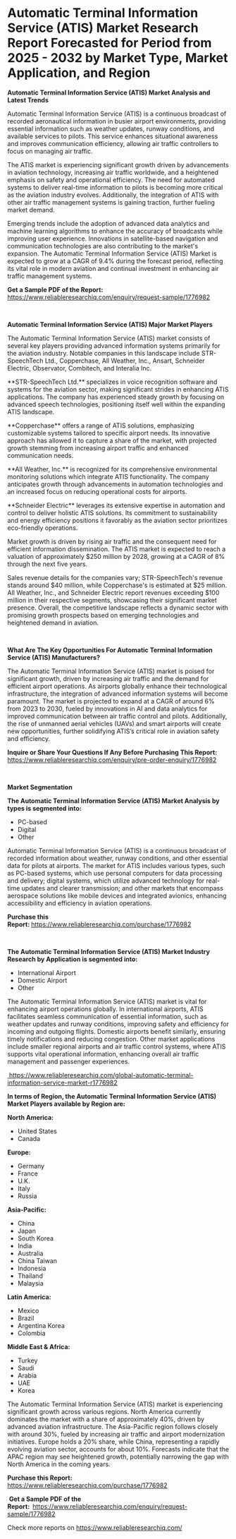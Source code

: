 <p><h1>Automatic Terminal Information Service (ATIS) Market Research Report Forecasted for Period from 2025 -  2032 by Market Type, Market Application, and Region</h1></p><p><strong>Automatic Terminal Information Service (ATIS) Market Analysis and Latest Trends</strong></p>
<p><p>Automatic Terminal Information Service (ATIS) is a continuous broadcast of recorded aeronautical information in busier airport environments, providing essential information such as weather updates, runway conditions, and available services to pilots. This service enhances situational awareness and improves communication efficiency, allowing air traffic controllers to focus on managing air traffic.</p><p>The ATIS market is experiencing significant growth driven by advancements in aviation technology, increasing air traffic worldwide, and a heightened emphasis on safety and operational efficiency. The need for automated systems to deliver real-time information to pilots is becoming more critical as the aviation industry evolves. Additionally, the integration of ATIS with other air traffic management systems is gaining traction, further fueling market demand.</p><p>Emerging trends include the adoption of advanced data analytics and machine learning algorithms to enhance the accuracy of broadcasts while improving user experience. Innovations in satellite-based navigation and communication technologies are also contributing to the market's expansion. The Automatic Terminal Information Service (ATIS) Market is expected to grow at a CAGR of 9.4% during the forecast period, reflecting its vital role in modern aviation and continual investment in enhancing air traffic management systems.</p></p>
<p><strong>Get a Sample PDF of the Report:&nbsp;</strong> <a href="https://www.reliableresearchiq.com/enquiry/request-sample/1776982?utm_campaign=2926&utm_medium=2&utm_source=Github&utm_content=ia&utm_term=11032025&utm_id=automatic-terminal-information-service-atis">https://www.reliableresearchiq.com/enquiry/request-sample/1776982</a></p>
<p>&nbsp;</p>
<p><strong>Automatic Terminal Information Service (ATIS) Major Market Players</strong></p>
<p><p>The Automatic Terminal Information Service (ATIS) market consists of several key players providing advanced information systems primarily for the aviation industry. Notable companies in this landscape include STR-SpeechTech Ltd., Copperchase, All Weather, Inc., Ansart, Schneider Electric, Observator, Combitech, and Interalia Inc. </p><p>**STR-SpeechTech Ltd.** specializes in voice recognition software and systems for the aviation sector, making significant strides in enhancing ATIS applications. The company has experienced steady growth by focusing on advanced speech technologies, positioning itself well within the expanding ATIS landscape.</p><p>**Copperchase** offers a range of ATIS solutions, emphasizing customizable systems tailored to specific airport needs. Its innovative approach has allowed it to capture a share of the market, with projected growth stemming from increasing airport traffic and enhanced communication needs.</p><p>**All Weather, Inc.** is recognized for its comprehensive environmental monitoring solutions which integrate ATIS functionality. The company anticipates growth through advancements in automation technologies and an increased focus on reducing operational costs for airports.</p><p>**Schneider Electric** leverages its extensive expertise in automation and control to deliver holistic ATIS solutions. Its commitment to sustainability and energy efficiency positions it favorably as the aviation sector prioritizes eco-friendly operations.</p><p>Market growth is driven by rising air traffic and the consequent need for efficient information dissemination. The ATIS market is expected to reach a valuation of approximately $250 million by 2028, growing at a CAGR of 8% through the next five years.</p><p>Sales revenue details for the companies vary; STR-SpeechTech's revenue stands around $40 million, while Copperchase's is estimated at $25 million. All Weather, Inc., and Schneider Electric report revenues exceeding $100 million in their respective segments, showcasing their significant market presence. Overall, the competitive landscape reflects a dynamic sector with promising growth prospects based on emerging technologies and heightened demand in aviation.</p></p>
<p>&nbsp;</p>
<p><strong>What Are The Key Opportunities For Automatic Terminal Information Service (ATIS) Manufacturers?</strong></p>
<p><p>The Automatic Terminal Information Service (ATIS) market is poised for significant growth, driven by increasing air traffic and the demand for efficient airport operations. As airports globally enhance their technological infrastructure, the integration of advanced information systems will become paramount. The market is projected to expand at a CAGR of around 6% from 2023 to 2030, fueled by innovations in AI and data analytics for improved communication between air traffic control and pilots. Additionally, the rise of unmanned aerial vehicles (UAVs) and smart airports will create new opportunities, further solidifying ATIS’s critical role in aviation safety and efficiency.</p></p>
<p><strong>Inquire or Share Your Questions If Any Before Purchasing This Report:</strong> <a href="https://www.reliableresearchiq.com/enquiry/pre-order-enquiry/1776982?utm_campaign=2926&utm_medium=2&utm_source=Github&utm_content=ia&utm_term=11032025&utm_id=automatic-terminal-information-service-atis">https://www.reliableresearchiq.com/enquiry/pre-order-enquiry/1776982</a></p>
<p>&nbsp;</p>
<p><strong>Market Segmentation</strong></p>
<p><strong>The Automatic Terminal Information Service (ATIS) Market Analysis by types is segmented into:</strong></p>
<p><ul><li>PC-based</li><li>Digital</li><li>Other</li></ul></p>
<p><p>Automatic Terminal Information Service (ATIS) is a continuous broadcast of recorded information about weather, runway conditions, and other essential data for pilots at airports. The market for ATIS includes various types, such as PC-based systems, which use personal computers for data processing and delivery; digital systems, which utilize advanced technology for real-time updates and clearer transmission; and other markets that encompass aerospace solutions like mobile devices and integrated avionics, enhancing accessibility and efficiency in aviation operations.</p></p>
<p><strong>Purchase this Report:&nbsp;</strong><a href="https://www.reliableresearchiq.com/purchase/1776982?utm_campaign=2926&utm_medium=2&utm_source=Github&utm_content=ia&utm_term=11032025&utm_id=automatic-terminal-information-service-atis">https://www.reliableresearchiq.com/purchase/1776982</a></p>
<p>&nbsp;</p>
<p><strong>The Automatic Terminal Information Service (ATIS) Market Industry Research by Application is segmented into:</strong></p>
<p><ul><li>International Airport</li><li>Domestic Airport</li><li>Other</li></ul></p>
<p><p>The Automatic Terminal Information Service (ATIS) market is vital for enhancing airport operations globally. In international airports, ATIS facilitates seamless communication of essential information, such as weather updates and runway conditions, improving safety and efficiency for incoming and outgoing flights. Domestic airports benefit similarly, ensuring timely notifications and reducing congestion. Other market applications include smaller regional airports and air traffic control systems, where ATIS supports vital operational information, enhancing overall air traffic management and passenger experiences.</p></p>
<p><a href="https://www.reliableresearchiq.com/global-automatic-terminal-information-service-market-r1776982?utm_campaign=2926&utm_medium=2&utm_source=Github&utm_content=ia&utm_term=11032025&utm_id=automatic-terminal-information-service-atis">&nbsp;https://www.reliableresearchiq.com/global-automatic-terminal-information-service-market-r1776982</a></p>
<p><strong>In terms of Region, the Automatic Terminal Information Service (ATIS) Market Players available by Region are:</strong></p>
<p>
    <p> <strong> North America: </strong>
        <ul>
            <li>United States</li>
            <li>Canada</li>
        </ul>
        </p> 
    <p> <strong> Europe: </strong>
        <ul>
            <li>Germany</li>
            <li>France</li>
            <li>U.K.</li>
            <li>Italy</li>
            <li>Russia</li>
        </ul>
        </p> 
    <p> <strong> Asia-Pacific: </strong>
        <ul>
            <li>China</li>
            <li>Japan</li>
            <li>South Korea</li>
            <li>India</li>
            <li>Australia</li>
            <li>China Taiwan</li>
            <li>Indonesia</li>
            <li>Thailand</li>
            <li>Malaysia</li>
        </ul>
        </p> 
    <p> <strong> Latin America: </strong>
        <ul>
            <li>Mexico</li>
            <li>Brazil</li>
            <li>Argentina Korea</li>
            <li>Colombia</li>
        </ul>
        </p> 
    <p> <strong> Middle East & Africa: </strong>
        <ul>
            <li>Turkey</li>
            <li>Saudi</li>
            <li>Arabia</li>
            <li>UAE</li>
            <li>Korea</li>
        </ul>
    </p>
    </p>
<p><p>The Automatic Terminal Information Service (ATIS) market is experiencing significant growth across various regions. North America currently dominates the market with a share of approximately 40%, driven by advanced aviation infrastructure. The Asia-Pacific region follows closely with around 30%, fueled by increasing air traffic and airport modernization initiatives. Europe holds a 20% share, while China, representing a rapidly evolving aviation sector, accounts for about 10%. Forecasts indicate that the APAC region may see heightened growth, potentially narrowing the gap with North America in the coming years.</p></p>
<p><strong>Purchase this Report: </strong><a href="https://www.reliableresearchiq.com/purchase/1776982?utm_campaign=2926&utm_medium=2&utm_source=Github&utm_content=ia&utm_term=11032025&utm_id=automatic-terminal-information-service-atis">https://www.reliableresearchiq.com/purchase/1776982</a></p>
<p>&nbsp;<strong>Get a Sample PDF of the Report:&nbsp;&nbsp;</strong><a href="https://www.reliableresearchiq.com/enquiry/request-sample/1776982?utm_campaign=2926&utm_medium=2&utm_source=Github&utm_content=ia&utm_term=11032025&utm_id=automatic-terminal-information-service-atis">https://www.reliableresearchiq.com/enquiry/request-sample/1776982</a></p>
<p><strong></strong></p>
<p>Check more reports on <a href="https://www.reliableresearchiq.com/?utm_campaign=2926&utm_medium=2&utm_source=Github&utm_content=ia&utm_term=11032025&utm_id=automatic-terminal-information-service-atis">https://www.reliableresearchiq.com/</a></p>